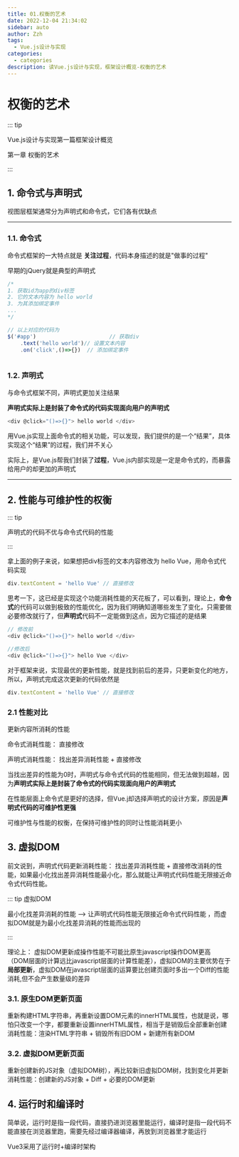 ```yaml
---
title: 01.权衡的艺术
date: 2022-12-04 21:34:02
sidebar: auto
author: Zzh
tags:
  - Vue.js设计与实现
categories:
  - categories
description: 读Vue.js设计与实现，框架设计概览-权衡的艺术
---
```


# 权衡的艺术

::: tip 

Vue.js设计与实现第一篇框架设计概览

第一章  权衡的艺术

:::

 ## 1. 命令式与声明式

视图层框架通常分为声明式和命令式，它们各有优缺点



---

###  1.1.  命令式

命令式框架的一大特点就是 **关注过程**，代码本身描述的就是"做事的过程"

早期的jQuery就是典型的声明式



```js
/*
1. 获取id为app的div标签
2. 它的文本内容为 hello world
3. 为其添加绑定事件
...
*/

// 以上对应的代码为
$('#app') 						// 获取div
	.text('hello world')// 设置文本内容
	.on('click',()=>{})  // 添加绑定事件



```



### 1.2. 声明式

与命令式框架不同，声明式更加关注结果

**声明式实际上是封装了命令式的代码实现面向用户的声明式**

```js
<div @click="()=>{}"> hello world </div>
```

用Vue.js实现上面命令式的相关功能，可以发现，我们提供的是一个“结果”，具体实现这个“结果”的过程，我们并不关心

实际上，是Vue.js帮我们封装了**过程**，Vue.js内部实现是一定是命令式的，而暴露给用户的却更加的声明式



---



## 2. 性能与可维护性的权衡

::: tip

声明式的代码不优与命令式代码的性能

:::

拿上面的例子来说，如果想把div标签的文本内容修改为 hello Vue，用命令式代码实现

```js
div.textContent = 'hello Vue' // 直接修改
```

思考一下，这已经是实现这个功能消耗性能的天花板了，可以看到，理论上，**命令式**的代码可以做到极致的性能优化，因为我们明确知道哪些发生了变化，只需要做必要修改就行了，但**声明式**代码不一定能做到这点，因为它描述的是结果

```js
// 修改前
<div @click="()=>{}"> hello world </div>

//修改后
<div @click="()=>{}"> hello Vue </div>
```

对于框架来说，实现最优的更新性能，就是找到前后的差异，只更新变化的地方，所以，声明式完成这次更新的代码依然是 

```js
div.textContent = 'hello Vue' // 直接修改
```



### 2.1 性能对比

更新内容所消耗的性能

命令式消耗性能： 直接修改

声明式消耗性能： 找出差异消耗性能 + 直接修改

当找出差异的性能为0时，声明式与命令式代码的性能相同，但无法做到超越，因为**声明式实际上是封装了命令式的代码实现面向用户的声明式**



在性能层面上命令式是更好的选择，但Vue.j却选择声明式的设计方案，原因是**声明式代码的可维护性更强**

可维护性与性能的权衡，在保持可维护性的同时让性能消耗更小



## 3. 虚拟DOM

前文说到，声明式代码更新消耗性能： 找出差异消耗性能 + 直接修改消耗的性能，如果最小化找出差异消耗性能最小化，那么就能让声明式代码性能无限接近命令式代码性能。

::: tip 虚拟DOM

最小化找差异消耗的性能 --> 让声明式代码性能无限接近命令式代码性能 ，而虚拟DOM就是为最小化找差异消耗的性能而出现的

:::



理论上： 虚拟DOM更新成操作性能不可能比原生javascript操作DOM更高（DOM层面的计算远比javascript层面的计算性能差），虚拟DOM的主要优势在于**局部更新**，虚拟DOM在javascript层面的运算要比创建页面时多出一个Diff的性能消耗,但不会产生数量级的差异



### 3.1. 原生DOM更新页面

  重新构建HTML字符串，再重新设置DOM元素的innerHTML属性，也就是说，哪怕只改变一个字，都要重新设置innerHTML属性，相当于是销毁后全部重新创建
  消耗性能：渲染HTML字符串 + 销毁所有旧DOM + 新建所有新DOM



### 3.2. 虚拟DOM更新页面

重新创建新的JS对象（虚拟DOM树），再比较新旧虚拟DOM树，找到变化并更新
消耗性能：创建新的JS对象 + Diff + 必要的DOM更新



## 4. 运行时和编译时

简单说，运行时是指一段代码，直接扔进浏览器里能运行，编译时是指一段代码不能直接在浏览器里跑，需要先经过编译器编译，再放到浏览器里才能运行

Vue3采用了运行时+编译时架构
